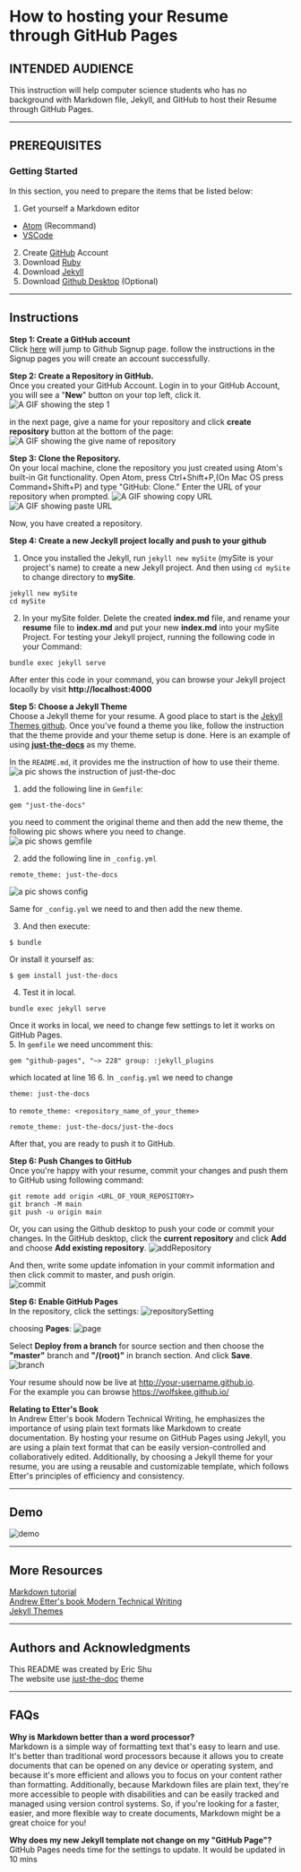 # How to hosting your Resume through GitHub Pages

## INTENDED AUDIENCE
This instruction will help computer science students who has no background with Markdown file, Jekyll, and GitHub to host their Resume through GitHub Pages.

---

## PREREQUISITES
### Getting Started
In this section, you need to prepare the items that be listed below:
1. Get yourself a Markdown editor
  * [Atom](https://atom.io) (Recommand)
  * [VSCode](https://code.visualstudio.com/)
2. Create [GitHub](https://github.com/signup?ref_cta=Sign+up&ref_loc=header+logged+out&ref_page=%2F&source=header-home) Account
3. Download [Ruby](https://www.ruby-lang.org/en/downloads/)
4. Download [Jekyll](https://jekyllrb.com/docs/)
5. Download [Github Desktop](https://desktop.github.com/) (Optional)

---

## Instructions
**Step 1: Create a GitHub account**  
Click [here](https://github.com/signup?ref_cta=Sign+up&ref_loc=header+logged+out&ref_page=%2F&source=header-home) will jump to Github Signup page. follow the instructions in the Signup pages you will create an account successfully.

**Step 2: Create a Repository in GitHub.**  
Once you created your GitHub Account. Login in to your GitHub Account, you will see a "**New**" button on your top left, click it.
 ![A GIF showing the step 1](https://github.com/Wolfskee/EricS.github.io/blob/master/pic/createRepository.gif)  

 in the next page, give a name for your repository and click **create repository** button at the bottom of the page:
 ![A GIF showing the give name of repository](https://github.com/Wolfskee/EricS.github.io/blob/master/pic/nameRepository.gif)


**Step 3: Clone the Repository.**    
On your local machine, clone the repository you just created using Atom's built-in Git functionality. Open Atom, press Ctrl+Shift+P,(On Mac OS press Command+Shift+P) and type "GitHub: Clone." Enter the URL of your repository when prompted.
 ![A GIF showing copy URL](https://github.com/Wolfskee/EricS.github.io/blob/master/pic/copyURL.gif)
 ![A GIF showing paste URL](https://github.com/Wolfskee/EricS.github.io/blob/master/pic/pasteURL.gif)  

 Now, you have created a repository.  

**Step 4: Create a new Jeckyll project locally and push to your github**  
1. Once you installed the Jekyll, run `jekyll new mySite` (mySite is your project's name) to create a new Jekyll project. And then using `cd mySite` to change directory to **mySite**.
```
jekyll new mySite
cd mySite
```

2. In your mySite folder. Delete the created **index.md** file, and rename your **resume** file to **index.md** and put your new **index.md** into your mySite Project. For testing your Jekyll project, running the following code in your Command:
```
bundle exec jekyll serve
```
After enter this code in your command, you can browse your Jekyll project locaolly by visit **http://localhost:4000**

**Step 5: Choose a Jekyll Theme**  
Choose a Jekyll theme for your resume. A good place to start is the [Jekyll Themes github](https://github.com/topics/jekyll-theme). Once you've found a theme you like, follow the instruction that the theme provide and your theme setup is done. Here is an example of using **[just-the-docs](https://github.com/just-the-docs/just-the-docs)** as my theme.  

In the ```README.md```, it provides me the instruction of how to use their theme.  
![a pic shows the instruction of just-the-doc](https://github.com/Wolfskee/wolfskee.github.io/blob/master/pic/picJust-the-doc.png)  
1. add the following line in ```Gemfile```:  
```
gem "just-the-docs"
```  
you need to comment the original theme and then add the new theme, the following pic shows where you need to change.  
![a pic shows gemfile](https://github.com/Wolfskee/wolfskee.github.io/blob/master/pic/gemfilePic.png)  

2. add the following line in ```_config.yml```  
```
remote_theme: just-the-docs
```
![a pic shows config](https://github.com/Wolfskee/wolfskee.github.io/blob/master/pic/configPic.png)  

Same for ```_config.yml``` we need to and then add the new theme.  

3. And then execute:  
```
$ bundle
```
Or install it yourself as:
```
$ gem install just-the-docs
```
4. Test it in local.
```
bundle exec jekyll serve
```
Once it works in local, we need to change few settings to let it works on GitHub Pages.  
5. In ```gemfile``` we need uncomment this:
```
gem "github-pages", "~> 228" group: :jekyll_plugins
```
which located at line 16
6. In ```_config.yml``` we need to change
```
theme: just-the-docs
```
to ```remote_theme: <repository_name_of_your_theme>```
```
remote_theme: just-the-docs/just-the-docs
```
After that, you are ready to push it to GitHub.  

**Step 6: Push Changes to GitHub**  
Once you're happy with your resume, commit your changes and push them to GitHub using following command:  
```
git remote add origin <URL_OF_YOUR_REPOSITORY>  
git branch -M main   
git push -u origin main
```
Or, you can using the Github desktop to push your code or commit your changes.
In the GitHub desktop, click the **current repository** and click **Add** and choose **Add existing repository**.
![addRepository](https://github.com/Wolfskee/wolfskee.github.io/blob/master/pic/addRepository.gif)  

And then, write some update infomation in your commit information and then click commit to master, and push origin.  
![commit](https://github.com/Wolfskee/wolfskee.github.io/blob/master/pic/commit.gif)  

**Step 6: Enable GitHub Pages**  
In the repository, click the settings:
![repositorySetting](https://github.com/Wolfskee/wolfskee.github.io/blob/master/pic/repositoryStting.png)  

choosing **Pages**:
![page](https://github.com/Wolfskee/wolfskee.github.io/blob/master/pic/choosePage.png)  


Select **Deploy from a branch** for source section and then choose the **"master"** branch and **"/(root)"** in branch section. And click **Save**.  
![branch](https://github.com/Wolfskee/wolfskee.github.io/blob/master/pic/branch.png)  

Your resume should now be live at http://your-username.github.io.  
For the example you can browse https://wolfskee.github.io/


**Relating to Etter's Book**  
In Andrew Etter's book Modern Technical Writing, he emphasizes the importance of using plain text formats like Markdown to create documentation. By hosting your resume on GitHub Pages using Jekyll, you are using a plain text format that can be easily version-controlled and collaboratively edited. Additionally, by choosing a Jekyll theme for your resume, you are using a reusable and customizable template, which follows Etter's principles of efficiency and consistency.

---

## Demo
![demo](https://github.com/Wolfskee/wolfskee.github.io/blob/master/pic/demo.gif)

---

## More Resources   
[Markdown tutorial](https://www.markdowntutorial.com/)  
[Andrew Etter's book Modern Technical Writing](https://www.amazon.ca/Modern-Technical-Writing-Introduction-Documentation-ebook/dp/B01A2QL9SS)  
[Jekyll Themes](https://github.com/topics/jekyll-theme)

---

## Authors and Acknowledgments
This README was created by Eric Shu  
The website use [just-the-doc](https://github.com/just-the-docs/just-the-docs) theme

---

## FAQs
**Why is Markdown better than a word processor?**  
Markdown is a simple way of formatting text that's easy to learn and use. It's better than traditional word processors because it allows you to create documents that can be opened on any device or operating system, and because it's more efficient and allows you to focus on your content rather than formatting. Additionally, because Markdown files are plain text, they're more accessible to people with disabilities and can be easily tracked and managed using version control systems. So, if you're looking for a faster, easier, and more flexible way to create documents, Markdown might be a great choice for you!

**Why does my new Jekyll template not change on my "GitHub Page"?**  
GitHub Pages needs time for the settings to update. It would be updated in 10 mins
